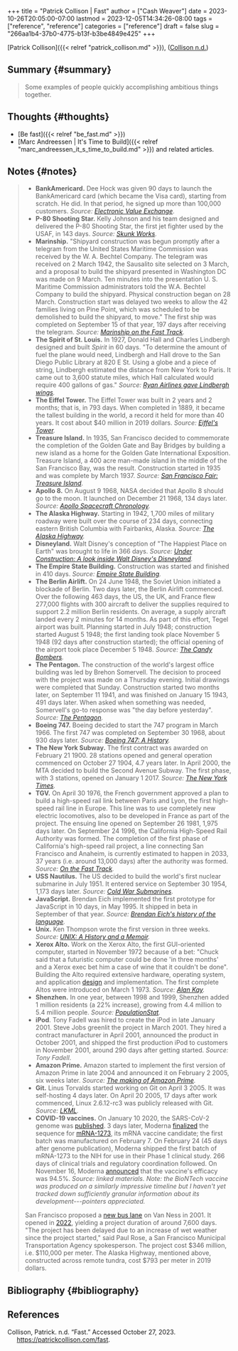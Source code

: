 +++
title = "Patrick Collison | Fast"
author = ["Cash Weaver"]
date = 2023-10-26T20:05:00-07:00
lastmod = 2023-12-05T14:34:26-08:00
tags = ["reference", "reference"]
categories = ["reference"]
draft = false
slug = "266aa1b4-37b0-4775-b13f-b3be4849e425"
+++

[Patrick Collison]({{< relref "patrick_collison.md" >}}), (<a href="#citeproc_bib_item_1">Collison n.d.</a>)


## Summary {#summary}

> Some examples of people quickly accomplishing ambitious things together.


## Thoughts {#thoughts}

-   [Be fast]({{< relref "be_fast.md" >}})
-   [Marc Andreessen | It's Time to Build]({{< relref "marc_andreessen_it_s_time_to_build.md" >}}) and related articles.


## Notes {#notes}

>
>
> -   **BankAmericard.** Dee Hock was given 90 days to launch the BankAmericard card (which became the Visa card), starting from scratch. He did. In that period, he signed up more than 100,000 customers. _Source: [Electronic Value Exchange](https://www.amazon.com/Electronic-Value-Exchange-Origins-Computing/dp/1849961387)_.
> -   **P-80 Shooting Star.** Kelly Johnson and his team designed and delivered the P-80 Shooting Star, the first jet fighter used by the USAF, in 143 days. _Source: [Skunk Works](https://www.amazon.com/Skunk-Works-Personal-Memoir-Lockheed/dp/0316743003)._
> -   **Marinship.** "Shipyard construction was begun promptly after a telegram from the United States Maritime Commission was received by the W. A. Bechtel Company. The telegram was received on 2 March 1942, the Sausalito site selected on 3 March, and a proposal to build the shipyard presented in Washington DC was made on 9 March. Ten minutes into the presentation U. S. Maritime Commission administrators told the W.A. Bechtel Company to build the shipyard. Physical construction began on 28 March. Construction start was delayed two weeks to allow the 42 families living on Pine Point, which was scheduled to be demolished to build the shipyard, to move." The first ship was completed on September 15 of that year, 197 days after receiving the telegram. _Source: [Marinship on the Fast Track](http://www.sausalitohistoricalsociety.com/2019-columns/2019/1/23/marinship-on-the-fast-track)._
> -   **The Spirit of St. Louis.** In 1927, Donald Hall and Charles Lindbergh designed and built _Spirit_ in 60 days. "To determine the amount of fuel the plane would need, Lindbergh and Hall drove to the San Diego Public Library at 820 E St. Using a globe and a piece of string, Lindbergh estimated the distance from New York to Paris. It came out to 3,600 statute miles, which Hall calculated would require 400 gallons of gas." _Source: [Ryan Airlines gave Lindbergh wings](http://www.sandiegoyesterday.com/wp-content/uploads/2011/04/lindbergh.pdf)._
> -   **The Eiffel Tower.** The Eiffel Tower was built in 2 years and 2 months; that is, in 793 days. When completed in 1889, it became the tallest building in the world, a record it held for more than 40 years. It cost about $40 million in 2019 dollars. _Source: [Eiffel's Tower](https://www.amazon.com/Eiffels-Tower-Thrilling-Extraordinary-Introduced/dp/0143117297/)._
> -   **Treasure Island.** In 1935, San Francisco decided to commemorate the completion of the Golden Gate and Bay Bridges by building a new island as a home for the Golden Gate International Exposition. Treasure Island, a 400 acre man-made island in the middle of the San Francisco Bay, was the result. Construction started in 1935 and was complete by March 1937. _Source: [San Francisco Fair: Treasure Island](https://www.amazon.com/Francisco-Fair-Treasure-Island-1939-1940/dp/094208702X)_.
> -   **Apollo 8.** On August 9 1968, NASA decided that Apollo 8 should go to the moon. It launched on December 21 1968, 134 days later. _Source: [Apollo Spacecraft Chronology](https://www.hq.nasa.gov/office/pao/History/SP-4009/v4p2n.htm)._
> -   **The Alaska Highway.** Starting in 1942, 1,700 miles of military roadway were built over the course of 234 days, connecting eastern British Columbia with Fairbanks, Alaska. _Source: [The Alaska Highway](https://www.amazon.com/Alaska-Highway-World-War-Occupation/dp/0806151765)._
> -   **Disneyland.** Walt Disney's conception of "The Happiest Place on Earth" was brought to life in 366 days. _Source: [Under Construction: A look inside Walt Disney's Disneyland](https://www.itsnicethat.com/features/walt-disney-disneyland-taschen-publication-030918)._
> -   **The Empire State Building.** Construction was started and finished in 410 days. _Source: [Empire State Building](https://www.amazon.com/Empire-State-Building-America-Then/dp/1604130458)._
> -   **The Berlin Airlift.** On 24 June 1948, the Soviet Union initiated a blockade of Berlin. Two days later, the Berlin Airlift commenced. Over the following 463 days, the US, the UK, and France flew 277,000 flights with 300 aircraft to deliver the supplies required to support 2.2 million Berlin residents. On average, a supply aircraft landed every 2 minutes for 14 months. As part of this effort, Tegel airport was built. Planning started in July 1948; construction started August 5 1948; the first landing took place November 5 1948 (92 days after construction started); the official opening of the airport took place December 5 1948. _Source: [The Candy Bombers](https://www.amazon.com/Candy-Bombers-Untold-Airlift-Americas/dp/0425227715/)._
> -   **The Pentagon.** The construction of the world's largest office building was led by Brehon Somervell. The decision to proceed with the project was made on a Thursday evening. Initial drawings were completed that Sunday. Construction started two months later, on September 11 1941, and was finished on January 15 1943, 491 days later. When asked when something was needed, Somervell's go-to response was "the day before yesterday". _Source: [The Pentagon](https://www.amazon.com/Pentagon-History-Steve-Vogel/dp/0812973259)._
> -   **Boeing 747.** Boeing decided to start the 747 program in March 1966. The first 747 was completed on September 30 1968, about 930 days later. _Source: [Boeing 747: A History](https://www.amazon.com/Boeing-747-History-Delivering-Dream/dp/1783030399/)._
> -   **The New York Subway.** The first contract was awarded on February 21 1900. 28 stations opened and general operation commenced on October 27 1904, 4.7 years later. In April 2000, the MTA decided to build the Second Avenue Subway. The first phase, with 3 stations, opened on January 1 2017. _Source: [The New York Times](https://www.nytimes.com/1904/10/28/archives/our-subway-open-150000-try-it-mayor-mcclellan-runs-the-first.html&legacy=true)._
> -   **TGV.** On April 30 1976, the French government approved a plan to build a high-speed rail link between Paris and Lyon, the first high-speed rail line in Europe. This line was to use completely new electric locomotives, also to be developed in France as part of the project. The ensuing line opened on September 26 1981, 1,975 days later. On September 24 1996, the California High-Speed Rail Authority was formed. The completion of the first phase of California's high-speed rail project, a line connecting San Francisco and Anaheim, is currently estimated to happen in 2033, 37 years (i.e. around 13,000 days) after the authority was formed. _Source: [On the Fast Track](https://www.amazon.com/Fast-Track-Railway-Modernization-1944-1983-dp-0275973778/dp/0275973778)._
> -   **USS Nautilus.** The US decided to build the world's first nuclear submarine in July 1951. It entered service on September 30 1954, 1,173 days later. _Source: [Cold War Submarines](https://www.amazon.com/gp/product/1574885308)._
> -   **JavaScript.** Brendan Eich implemented the first prototype for JavaScript in 10 days, in May 1995. It shipped in beta in September of that year. _Source: [Brendan Eich's history of the language](https://www.youtube.com/watch?v=GxouWy-ZE80&feature=youtu.be&t=12)._
> -   **Unix.** Ken Thompson wrote the first version in three weeks. _Source: [UNIX: A History and a Memoir](https://www.amazon.com/UNIX-History-Memoir-Brian-Kernighan/dp/1695978552/)._
> -   **Xerox Alto.** Work on the Xerox Alto, the first GUI-oriented computer, started in November 1972 because of a bet: "Chuck said that a futuristic computer could be done 'in three months' and a Xerox exec bet him a case of wine that it couldn't be done". Building the Alto required extensive hardware, operating system, and application [design](https://patrickcollison.com/static/files/alto.pdf) and implementation. The first complete Altos were introduced on March 1 1973. _Source: [Alan Kay](https://www.quora.com/How-was-the-Xerox-Alto-done-in-only-3-months/answer/Alan-Kay-11)._
> -   **Shenzhen.** In one year, between 1998 and 1999, Shenzhen added 1 million residents (a 22% increase), growing from 4.4 million to 5.4 million people. _Source: [PopulationStat](https://populationstat.com/china/shenzhen)._
> -   **iPod**. Tony Fadell was hired to create the iPod in late January 2001. Steve Jobs greenlit the project in March 2001. They hired a contract manufacturer in April 2001, announced the product in October 2001, and shipped the first production iPod to customers in November 2001, around 290 days after getting started. _Source: Tony Fadell_.
> -   **Amazon Prime.** Amazon started to implement the first version of Amazon Prime in late 2004 and announced it on February 2 2005, six weeks later. _Source: [The making of Amazon Prime](https://www.vox.com/recode/2019/5/3/18511544/amazon-prime-oral-history-jeff-bezos-one-day-shipping)._
> -   **Git.** Linus Torvalds started working on Git on April 3 2005. It was self-hosting 4 days later. On April 20 2005, 17 days after work commenced, Linux 2.6.12-rc3 was publicly released with Git. _Source: [LKML](https://lkml.org/lkml/2005/4/20/159)._
> -   **COVID-19 vaccines.** On January 10 2020, the SARS-CoV-2 genome was [published](https://virological.org/t/novel-2019-coronavirus-genome/319). 3 days later, Moderna [finalized](https://www.modernatx.com/modernas-work-potential-vaccine-against-covid-19) the sequence for [mRNA-1273](https://en.wikipedia.org/wiki/Moderna#COVID-19_vaccine_candidate), its mRNA vaccine candidate; the first batch was manufactured on February 7. On February 24 (45 days after genome publication), Moderna shipped the first batch of mRNA-1273 to the NIH for use in their Phase 1 clinical study. 266 days of clinical trials and regulatory coordination followed. On November 16, Moderna [announced](https://investors.modernatx.com/news-releases/news-release-details/modernas-covid-19-vaccine-candidate-meets-its-primary-efficacy) that the vaccine's efficacy was 94.5%. _Source: linked materials. Note: the BioNTech vaccine was produced on a similarly impressive timeline but I haven't yet tracked down sufficiently granular information about its development---pointers appreciated._
>
> San Francisco proposed a [new bus lane](https://www.sfexaminer.com/news/two-mile-long-van-ness-bus-lane-project-faces-two-year-delay/) on Van Ness in 2001. It opened in [2022](https://www.sfchronicle.com/sf/article/S-F-s-Van-Ness-transit-project-is-ready-after-17027218.php), yielding a project duration of around 7,600 days. "The project has been delayed due to an increase of wet weather since the project started," said Paul Rose, a San Francisco Municipal Transportation Agency spokesperson. The project cost $346 million, i.e. $110,000 per meter. The Alaska Highway, mentioned above, constructed across remote tundra, cost $793 per meter in 2019 dollars.


## Bibliography {#bibliography}

## References

<style>.csl-entry{text-indent: -1.5em; margin-left: 1.5em;}</style><div class="csl-bib-body">
  <div class="csl-entry"><a id="citeproc_bib_item_1"></a>Collison, Patrick. n.d. “Fast.” Accessed October 27, 2023. <a href="https://patrickcollison.com/fast">https://patrickcollison.com/fast</a>.</div>
</div>

